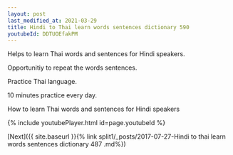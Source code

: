 ```yaml
---
layout: post
last_modified_at: 2021-03-29
title: Hindi to Thai learn words sentences dictionary 590 
youtubeId: DDTUOEfakPM
---
```

 
 
Helps to learn Thai words and sentences for Hindi speakers.

Opportunitiy to repeat the words sentences. 

Practice Thai language. 
 
10 minutes practice every day. 
 
How to learn Thai words and sentences for Hindi speakers 
 
{% include youtubePlayer.html id=page.youtubeId %}
 
 
[Next]({{ site.baseurl }}{% link  split1/_posts/2017-07-27-Hindi to thai learn words sentences dictionary 487 .md%})
 
